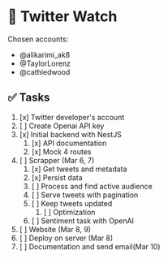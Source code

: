 # 🐣 Twitter Watch
Chosen accounts:
- @alikarimi_ak8
- @TaylorLorenz
- @cathiedwood


## ✅ Tasks
1. [x] Twitter developer's account
2. [ ] Create Openai API key
3. [x] Initial backend with NestJS
   1. [x] API documentation
   2. [x] Mock 4 routes
4. [ ] Scrapper (Mar 6, 7)
   1. [x] Get tweets and metadata
   2. [x] Persist data
   3. [ ] Process and find active audience
   4. [ ] Serve tweets with pagination
   5. [ ] Keep tweets updated
      1. [ ] Optimization
   6. [ ] Sentiment task with OpenAI
5. [ ] Website (Mar 8, 9)
6. [ ] Deploy on server (Mar 8)
7. [ ] Documentation and send email(Mar 10)
